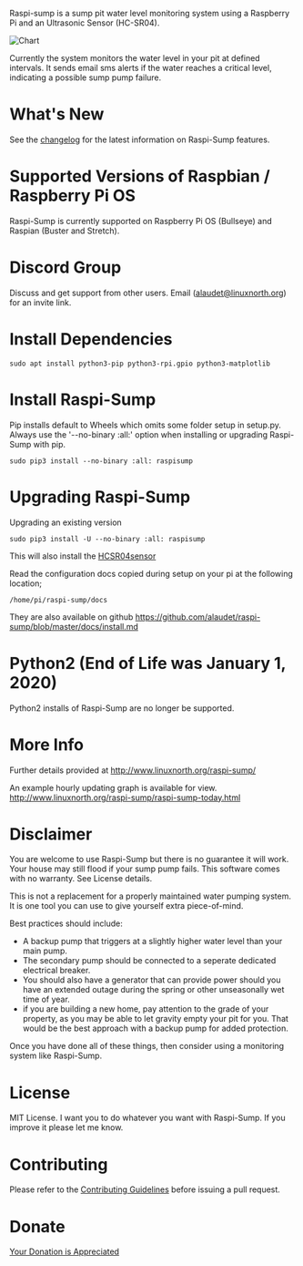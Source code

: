 Raspi-sump is a sump pit water level monitoring system using a Raspberry Pi and an Ultrasonic Sensor (HC-SR04).

![Chart](https://raspisump.linuxnorth.org/static/today.png)


Currently the system monitors the water level in your pit at defined intervals. It sends
email sms alerts if the water reaches a critical level, indicating a possible sump pump failure.

# What's New

See the [changelog](https://github.com/alaudet/raspi-sump/blob/master/changelog) for the latest information on Raspi-Sump features.

# Supported Versions of Raspbian / Raspberry Pi OS

Raspi-Sump is currently supported on Raspberry Pi OS (Bullseye) and Raspian (Buster and Stretch).

# Discord Group

Discuss and get support from other users. Email (alaudet@linuxnorth.org) for an invite link.


# Install Dependencies

    sudo apt install python3-pip python3-rpi.gpio python3-matplotlib

# Install Raspi-Sump

Pip installs default to Wheels which omits some folder setup in setup.py.
Always use the '--no-binary :all:' option when installing or upgrading Raspi-Sump with pip.

    sudo pip3 install --no-binary :all: raspisump


# Upgrading Raspi-Sump 

Upgrading an existing version

    sudo pip3 install -U --no-binary :all: raspisump

This will also install the [HCSR04sensor](https://github.com/alaudet/hcsr04sensor) 


Read the configuration docs copied during setup on your pi at the following location;

    /home/pi/raspi-sump/docs

They are also available on github https://github.com/alaudet/raspi-sump/blob/master/docs/install.md


# Python2 (End of Life was January 1, 2020)

Python2 installs of Raspi-Sump are no longer be supported.


# More Info

Further details provided at http://www.linuxnorth.org/raspi-sump/

An example hourly updating graph is available for view.
http://www.linuxnorth.org/raspi-sump/raspi-sump-today.html

# Disclaimer

You are welcome to use Raspi-Sump but there is no guarantee it will work. Your house may still flood if your sump pump fails. This software comes with no warranty. See License details.

This is not a replacement for a properly maintained water pumping system. It is one tool you can use to give yourself extra piece-of-mind.

Best practices should include:

* A backup pump that triggers at a slightly higher water level than your main pump.
* The secondary pump should be connected to a seperate dedicated electrical breaker. 
* You should also have a generator that can provide power should you have an extended outage during the spring or other unseasonally wet time of year.
* if you are building a new home, pay attention to the grade of your property, as you may be able to let gravity empty your pit for you.  That would be the best approach with a backup pump for added protection.

Once you have done all of these things, then consider using a monitoring system like Raspi-Sump.

# License

MIT License.  I want you to do whatever you want with Raspi-Sump.  If you
improve it please let me know.

# Contributing

Please refer to the [Contributing Guidelines](https://github.com/alaudet/raspi-sump/blob/master/CONTRIBUTING.md) before issuing a pull request.

# Donate

[Your Donation is Appreciated](https://www.linuxnorth.org/donate/)

